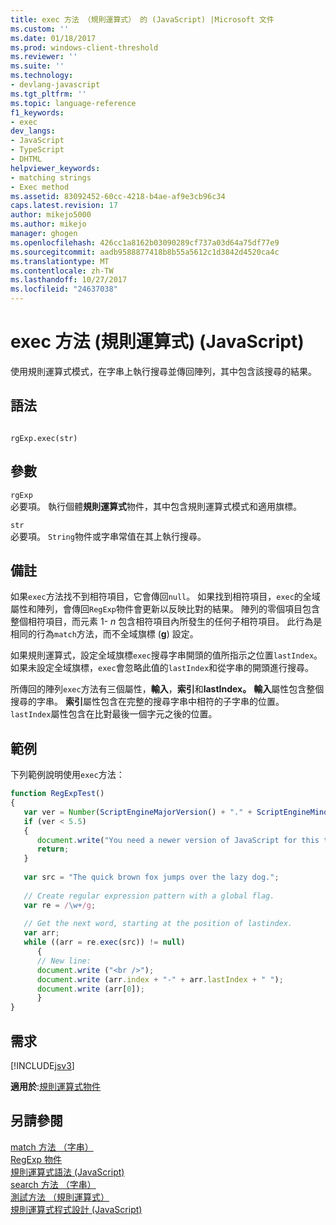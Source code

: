 ```yaml
---
title: exec 方法 （規則運算式） 的 (JavaScript) |Microsoft 文件
ms.custom: ''
ms.date: 01/18/2017
ms.prod: windows-client-threshold
ms.reviewer: ''
ms.suite: ''
ms.technology:
- devlang-javascript
ms.tgt_pltfrm: ''
ms.topic: language-reference
f1_keywords:
- exec
dev_langs:
- JavaScript
- TypeScript
- DHTML
helpviewer_keywords:
- matching strings
- Exec method
ms.assetid: 83092452-60cc-4218-b4ae-af9e3cb96c34
caps.latest.revision: 17
author: mikejo5000
ms.author: mikejo
manager: ghogen
ms.openlocfilehash: 426cc1a8162b03090289cf737a03d64a75df77e9
ms.sourcegitcommit: aadb9588877418b8b55a5612c1d3842d4520ca4c
ms.translationtype: MT
ms.contentlocale: zh-TW
ms.lasthandoff: 10/27/2017
ms.locfileid: "24637038"
---
```

# <a name="exec-method-regular-expression-javascript"></a>exec 方法 (規則運算式) (JavaScript)
使用規則運算式模式，在字串上執行搜尋並傳回陣列，其中包含該搜尋的結果。  
  
## <a name="syntax"></a>語法  
  
```  
  
rgExp.exec(str)   
```  
  
## <a name="parameters"></a>參數  
 `rgExp`  
 必要項。 執行個體**規則運算式**物件，其中包含規則運算式模式和適用旗標。  
  
 `str`  
 必要項。 `String`物件或字串常值在其上執行搜尋。  
  
## <a name="remarks"></a>備註  
 如果`exec`方法找不到相符項目，它會傳回`null`。 如果找到相符項目，`exec`的全域屬性和陣列，會傳回`RegExp`物件會更新以反映比對的結果。 陣列的零個項目包含整個相符項目，而元素 1-  *n* 包含相符項目內所發生的任何子相符項目。 此行為是相同的行為`match`方法，而不全域旗標 (**g**) 設定。  
  
 如果規則運算式，設定全域旗標`exec`搜尋字串開頭的值所指示之位置`lastIndex`。 如果未設定全域旗標，`exec`會忽略此值的`lastIndex`和從字串的開頭進行搜尋。  
  
 所傳回的陣列`exec`方法有三個屬性，**輸入**，**索引**和**lastIndex。** **輸入**屬性包含整個搜尋的字串。 **索引**屬性包含在完整的搜尋字串中相符的子字串的位置。 `lastIndex`屬性包含在比對最後一個字元之後的位置。  
  
## <a name="example"></a>範例  
 下列範例說明使用`exec`方法：  
  
```JavaScript  
function RegExpTest()  
{  
   var ver = Number(ScriptEngineMajorVersion() + "." + ScriptEngineMinorVersion())  
   if (ver < 5.5)  
   {  
      document.write("You need a newer version of JavaScript for this to work");  
      return;  
   }  
  
   var src = "The quick brown fox jumps over the lazy dog.";  
  
   // Create regular expression pattern with a global flag.  
   var re = /\w+/g;  
  
   // Get the next word, starting at the position of lastindex.  
   var arr;  
   while ((arr = re.exec(src)) != null)  
      {  
      // New line:  
      document.write ("<br />");    
      document.write (arr.index + "-" + arr.lastIndex + " ");  
      document.write (arr[0]);  
      }  
}  
```  
  
## <a name="requirements"></a>需求  
 [!INCLUDE[jsv3](../../javascript/reference/includes/jsv3-md.md)]  
  
 **適用於**:[規則運算式物件](../../javascript/reference/regular-expression-object-javascript.md)  
  
## <a name="see-also"></a>另請參閱  
 [match 方法 （字串）](../../javascript/reference/match-method-string-javascript.md)   
 [RegExp 物件](../../javascript/reference/regexp-object-javascript.md)   
 [規則運算式語法 (JavaScript)](http://msdn.microsoft.com/en-us/ab0766e1-7037-45ed-aa23-706f58358c0e)   
 [search 方法 （字串）](../../javascript/reference/search-method-string-javascript.md)   
 [測試方法 （規則運算式）](../../javascript/reference/test-method-regular-expression-javascript.md)   
 [規則運算式程式設計 (JavaScript)](http://msdn.microsoft.com/en-us/3b62e27c-4f07-4726-a95b-6e841807bfaf)